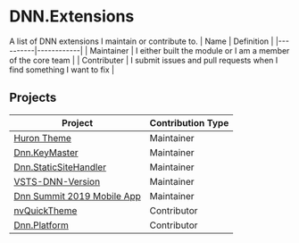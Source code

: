 # DNN.Extensions
A list of DNN extensions I maintain or contribute to. 
| Name      | Definition |
|----------|------------|
| Maintainer | I either built the module or I am a member of the core team | 
| Contributer | I submit issues and pull requests when I find something I want to fix |

## Projects 
| Project | Contribution Type | 
|--------------| -------------------|
| [Huron Theme](https://github.com/ahoefling/HuronTheme) | Maintainer |
| [Dnn.KeyMaster](https://github.com/HoeflingSoftware/Dnn.KeyMaster) | Maintainer |
| [Dnn.StaticSiteHandler](https://github.com/ahoefling/Dnn.StaticSiteHandler) | Maintainer |
| [VSTS-DNN-Version](https://github.com/HoeflingSoftware/VSTS-DNN-Version) | Maintainer |
| [Dnn Summit 2019 Mobile App](https://github.com/DNNAssociation/DnnSummit2019.Mobile) | Maintainer |
| [nvQuickTheme](https://github.com/nvisionative/nvQuickTheme) | Contributor |
| [Dnn.Platform](https://github.com/dnnsoftware/Dnn.Platform) | Contributor |
